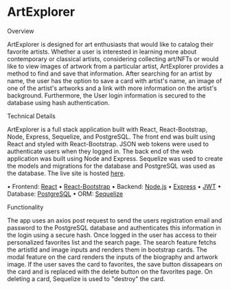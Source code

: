 # ArtExplorer
Overview

ArtExplorer is designed for art enthusiasts that would like to catalog their favorite artists. Whether a user is interested in learning more about contemporary or classical artists, considering collecting art/NFTs or would like to view images of artwork from a particular artist, ArtExplorer provides a method to find and save that information. After searching for an artist by name, the user has the option to save a card with artist's name, an image of one of the artist's artworks and a link with more information on the artist's background. Furthermore, the User login information is secured to the database using hash authentication. 

Technical Details

ArtExplorer is a full stack application built with React, React-Bootstrap, Node, Express, Sequelize, and PostgreSQL. The front end was built using React and styled with React-Bootstrap. JSON web tokens were used to authenticate users when they logged in. The back end of the web application was built using Node and Express. Sequelize was used to create the models and migrations for the database and PostgreSQL was used as the database. The live site is hosted [here](https://art-explorer-app.herokuapp.com/).

• Frontend: [React](https://reactrouter.com/)
• [React-Bootstrap](https://react-bootstrap.github.io/)
• Backend: [Node.js](https://nodejs.org/en/)
• [Express](https://expressjs.com/)
• [JWT](https://jwt.io/)
• Database: [PostgreSQL](https://www.postgresql.org/)
• ORM: [Sequelize](https://sequelize.org/)

 
 Functionality
 
The app uses an axios post request to send the users registration email and password to the PostgreSQL database and authenticates this information in the login using a secure hash. Once logged in the user has access to their personalized favorites list and the search page. The search feature fetchs the artistId and image inputs and renders them in bootstrap cards. The modal feature on the card renders the inputs of the biography and artwork image. If the user saves the card to favorites, the save button dissapears on the card and is replaced with the delete button on the favorites page. On deleting a card, Sequelize is used to "destroy" the card.

